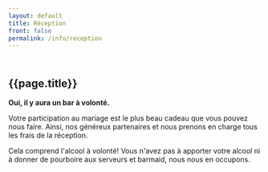 ```yaml
---
layout: default
title: Réception
front: false
permalink: /info/reception
---
```


## <i class="fas fa-glass-cheers fa-2x title-icon"></i> <br> {{page.title}}
**Oui, il y aura un bar à volonté.**

Votre participation au mariage est le plus beau cadeau que vous pouvez nous faire. 
Ainsi, nos généreux partenaires et nous prenons en charge tous les frais de la réception.


Cela comprend l'alcool à volonté!
Vous n'avez pas à apporter votre alcool ni à donner de pourboire aux serveurs et barmaid, nous nous en occupons.

